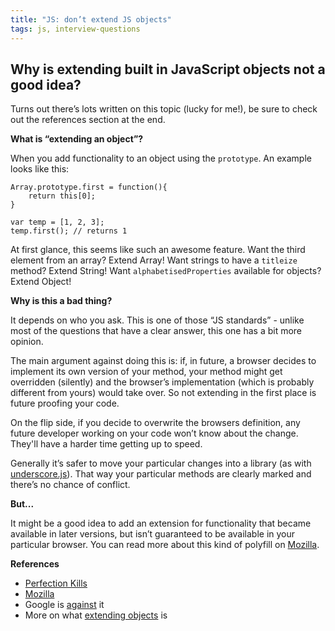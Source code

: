 ```yaml
---
title: "JS: don’t extend JS objects"
tags: js, interview-questions
---
```


## Why is extending built in JavaScript objects not a good idea?

Turns out there’s lots written on this topic (lucky for me!), be sure to check out the references section at the end.

**What is “extending an object”?**

When you add functionality to an object using the `prototype`. An example looks like this:

```
Array.prototype.first = function(){
    return this[0];
}

var temp = [1, 2, 3];
temp.first(); // returns 1
```

At first glance, this seems like such an awesome feature. Want the third element from an array? Extend Array! Want strings to have a `titleize` method? Extend String! Want `alphabetisedProperties` available for objects? Extend Object!

**Why is this a bad thing?**

It depends on who you ask. This is one of those “JS standards” - unlike most of the questions that have a clear answer, this one has a bit more opinion.

The main argument against doing this is: if, in future, a browser decides to implement its own version of your method, your method might get overridden (silently) and the browser’s implementation (which is probably different from yours) would take over. So not extending in the first place is future proofing your code.

On the flip side, if you decide to overwrite the browsers definition, any future developer working on your code won’t know about the change. They'll have a harder time getting up to speed.

Generally it’s safer to move your particular changes into a library (as with [underscore.js](http://underscorejs.org/)). That way your particular methods are clearly marked and there’s no chance of conflict.

**But...**

It might be a good idea to add an extension for functionality that became available in later versions, but isn’t guaranteed to be available in your particular browser. You can read more about this kind of polyfill on [Mozilla](https://developer.mozilla.org/en-US/docs/Web/JavaScript/Reference/Global_Objects/Array/filter#Polyfill).

**References**

* [Perfection Kills](http://perfectionkills.com/extending-native-builtins/)
* [Mozilla](https://developer.mozilla.org/en-US/docs/Web/JavaScript/Reference/Global_Objects/Array/filter#Polyfill)
* Google is [against](http://google-styleguide.googlecode.com/svn/trunk/javascriptguide.xml?showone=Modifying_prototypes_of_builtin_objects#Modifying_prototypes_of_builtin_objects) it
* More on what [extending objects](http://www.kirupa.com/html5/extending_built_in_objects_javascript.htm) is




